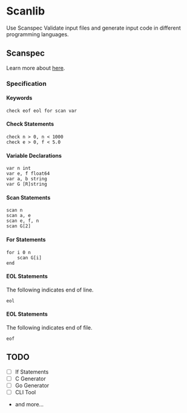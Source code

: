# Scanlib

Use Scanspec Validate input files and generate input code in different programming languages.

## Scanspec

Learn more about [here](https://help.toph.co/drafts/scanspec).

### Specification

#### Keywords

```
check eof eol for scan var
```

#### Check Statements

```
check n > 0, n < 1000
check e > 0, f < 5.0
```

#### Variable Declarations

```
var n int
var e, f float64
var a, b string
var G [R]string
```

#### Scan Statements

```
scan n
scan a, e
scan e, f, n
scan G[2]
```

#### For Statements

```
for i 0 n
	scan G[i]
end
```

#### EOL Statements

The following indicates end of line.

```
eol
```
#### EOL Statements

The following indicates end of file.

```
eof
```

## TODO

- [ ] If Statements
- [ ] C Generator
- [ ] Go Generator
- [ ] CLI Tool
- and more...